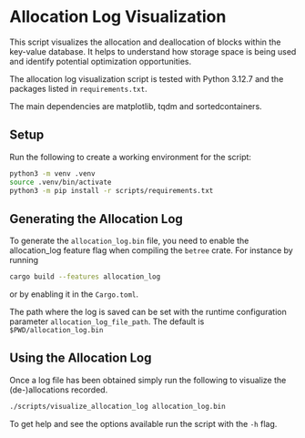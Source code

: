 # Allocation Log Visualization

This script visualizes the allocation and deallocation of blocks within the key-value database. It helps to understand how storage space is being used and identify potential optimization opportunities.

The allocation log visualization script is tested with Python 3.12.7 and the packages listed in `requirements.txt`.

The main dependencies are matplotlib, tqdm and sortedcontainers.

## Setup

Run the following to create a working environment for the script:

```bash
python3 -m venv .venv
source .venv/bin/activate
python3 -m pip install -r scripts/requirements.txt
```

## Generating the Allocation Log

To generate the `allocation_log.bin` file, you need to enable the allocation_log feature flag when compiling the `betree` crate. For instance by running
```bash
cargo build --features allocation_log
```
or by enabling it in the `Cargo.toml`.

The path where the log is saved can be set with the runtime configuration parameter `allocation_log_file_path`. The default is `$PWD/allocation_log.bin`

## Using the Allocation Log

Once a log file has been obtained simply run the following to visualize the (de-)allocations recorded.
```bash
./scripts/visualize_allocation_log allocation_log.bin
```

To get help and see the options available run the script with the `-h` flag.

